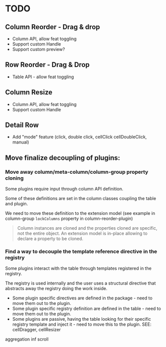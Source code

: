 # TODO

## Column Reorder - Drag & drop
  
- Column API, allow feat toggling
- Support custom Handle
- Support custom preview?

## Row Reorder - Drag & Drop

- Table API - allow feat toggling

## Column Resize

- Column API, allow feat toggling
- Support custom Handle

## Detail Row

- Add "mode" feature (click, double click, cellClick cellDoubleClick, manual)

## Move finalize decoupling of plugins:

### Move away column/meta-column/column-group property cloning

Some plugins require input through column API definition.

Some of these definitions are set in the column classes coupling the table and plugin.

We need to move these definition to the extension model (see example in column-group `lockColumns` property in column-reorder-plugin)

> Column instances are cloned and the properties cloned are specific, not the entire object.
An extension model is in-place allowing to declare a property to be cloned.

### Find a way to decouple the template reference directive in the registry

Some plugins interact with the table through templates registered in the registry.

The registry is used internally and the user uses a structural directive that abstracts away the registry doing the work inside.

- Some plugin specific directives are defined in the package - need to move them out to the plugin.
- Some plugin specific registry definition are defined in the table - need to move them out to the plugin.
- Some plugins are passive, having the table looking for their specific registry template and inject it - need to move this to the plugin. SEE: cellDragger, cellResizer


aggregation
inf scroll
